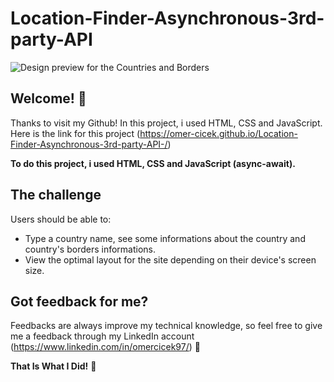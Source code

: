 # Location-Finder-Asynchronous-3rd-party-API

![Design preview for the Countries and Borders](Location-Finder-API.gif)

## Welcome! 👋

Thanks to visit my Github! In this project, i used HTML, CSS and JavaScript. Here is the link for this project (https://omer-cicek.github.io/Location-Finder-Asynchronous-3rd-party-API-/)

**To do this project, i used HTML, CSS and JavaScript (async-await).**

## The challenge

Users should be able to:
- Type a country name, see some informations about the country and country's borders informations.
- View the optimal layout for the site depending on their device's screen size.

## Got feedback for me?

Feedbacks are always improve my technical knowledge, so feel free to give me a feedback through my LinkedIn account (https://www.linkedin.com/in/omercicek97/) 🙌

**That Is What I Did!** 🚀
